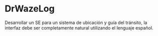 # DrWazeLog
Desarrollar un SE para un sistema de ubicación y guía del tránsito, la interfaz debe ser completamente natural utilizando el lenguaje español.

